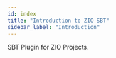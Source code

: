 ```yaml
---
id: index
title: "Introduction to ZIO SBT"
sidebar_label: "Introduction"
---
```


SBT Plugin for ZIO Projects.
